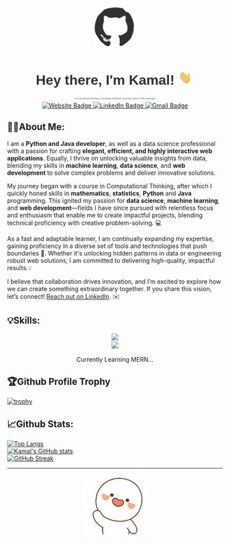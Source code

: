 <div align="center">
  <img width="100px" src="git_cat.gif" alt="GitHub cat" />
  <h1 style="font-family: 'Arial', sans-serif; color: #333; font-size: 32px;">
    Hey there, I'm Kamal! <img width="37px" src="waving-hand-joypixels.gif" alt="waving hand" />
  </h1>
  <p style="font-family: 'Arial', sans-serif; color: #555; font-size: 5px;">
    I'm a passionate developer, technology aficionado, and data science & ML enthusiast.
  </p>
  <div>
    <a href="https://kishorkamal.netlify.app" target="_blank">
      <img src="https://img.shields.io/badge/Website-4285F4?style=for-the-badge&logo=google-chrome&logoColor=white" alt="Website Badge"/>
    </a>
    <a href="https://www.linkedin.com/in/kkamal11" target="_blank">
      <img src="https://img.shields.io/badge/LinkedIn-0A66C2?style=for-the-badge&logo=linkedin&logoColor=white" alt="LinkedIn Badge"/>
    </a>
    <a href="mailto:reachmeviamaill@gmail.com">
      <img src="https://img.shields.io/badge/Gmail-D14836?style=for-the-badge&logo=gmail&logoColor=white" alt="Gmail Badge"/>
    </a>
  </div>
</div>



## 🧑‍💻About Me:
I am a **Python and Java developer**, as well as a data science professional with a passion for crafting **elegant, efficient, and highly interactive web applications**. Equally, I thrive on unlocking valuable insights from data, blending my skills in **machine learning**, **data science**, and **web development** to solve complex problems and deliver innovative solutions.

My journey began with a course in Computational Thinking, after which I quickly honed skills in **mathematics**, **statistics**, **Python** and **Java** programming. This ignited my passion for **data science**, **machine learning**, and **web development**—fields I have since pursued with relentless focus and enthusiasm that enable me to create impactful projects, blending technical proficiency with creative problem-solving. 💻

As a fast and adaptable learner, I am continually expanding my expertise, gaining proficiency in a diverse set of tools and technologies that push boundaries 🚀. Whether it's unlocking hidden patterns in data or engineering robust web solutions, I am committed to delivering high-quality, impactful results.💡

I believe that collaboration drives innovation, and I’m excited to explore how we can create something extraordinary together. If you share this vision, let’s connect! <a href="https://www.linkedin.com/in/kkamal11">Reach out on LinkedIn</a>. ✉️

## 💡Skills:
<div align="center">
  <a href="https://skillicons.dev">
    <img src="https://skillicons.dev/icons?i=py,html,css,js,vue,flask,tailwind,linux,bash,java,postgres,redis,sqlite,postman,markdown,latex,kafka,spring&perline=8" />
  </a>
</div>
<div align="center">
  <a href="https://skillicons.dev">
    <img src="https://skillicons.dev/icons?i=mongodb,express,react,nodejs&perline=8" />
  </a>
  <p>Currently Learning MERN...</p>
</div>

## 🏆Github Profile Trophy 
[![trophy](https://github-profile-trophy.vercel.app/?username=kkamal11&theme=monokai&&column=7&row=1)](https://github.com/ryo-ma/github-profile-trophy)
## 📈Github Stats:
[![Top Langs](https://github-readme-stats.vercel.app/api/top-langs/?username=kkamal11&layout=compact&langs_count=10&hide_progress=true)](https://github.com/anuraghazra/github-readme-stats)<br>
[![Kamal's GitHub stats](https://github-readme-stats.vercel.app/api?username=kkamal11&show_icons=true)](https://github.com/anuraghazra/github-readme-stats)<br>
[![GitHub Streak](https://streak-stats.demolab.com/?user=kkamal11)](https://git.io/streak-stats)

<hr>
<div align="center">
<!-- <div>
  <a href="https://visitcount.itsvg.in">
    <img src="https://visitcount.itsvg.in/api?id=kkamal11&label=Profile%20Views&color=6&icon=0&pretty=true" />
  </a>
</div> -->
<img width="150px" src="wave-hand.gif" alt="waving cat" />
</div>
